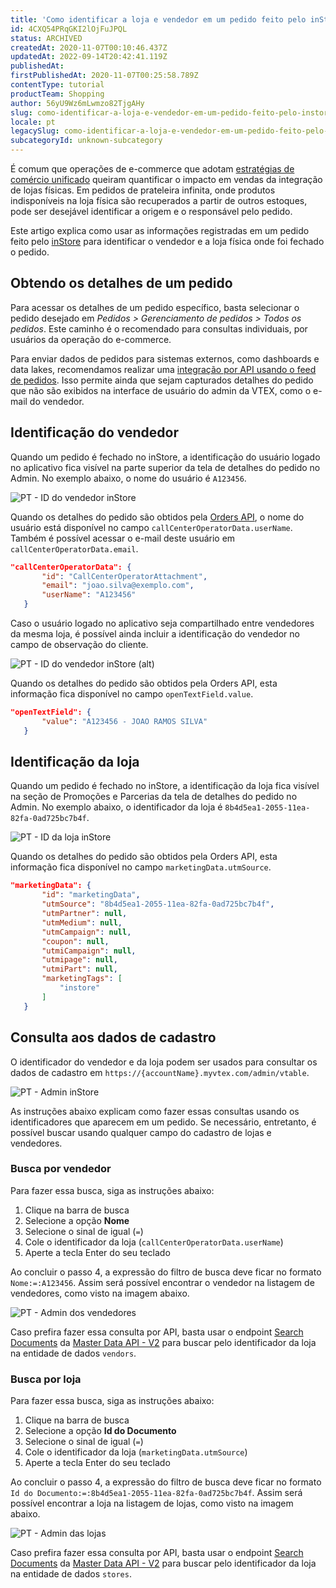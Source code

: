 ```yaml
---
title: 'Como identificar a loja e vendedor em um pedido feito pelo inStore'
id: 4CXQ54PRqGKI2lOjFuJPQL
status: ARCHIVED
createdAt: 2020-11-07T00:10:46.437Z
updatedAt: 2022-09-14T20:42:41.119Z
publishedAt: 
firstPublishedAt: 2020-11-07T00:25:58.789Z
contentType: tutorial
productTeam: Shopping
author: 56yU9Wz6mLwmzo82TjgAHy
slug: como-identificar-a-loja-e-vendedor-em-um-pedido-feito-pelo-instore
locale: pt
legacySlug: como-identificar-a-loja-e-vendedor-em-um-pedido-feito-pelo-instore
subcategoryId: unknown-subcategory
---
```


É comum que operações de e-commerce que adotam [estratégias de comércio unificado](https://help.vtex.com/pt/tracks/estrategias-de-comercio-unificado--3WGDRRhc3vf1MJb9zGncnv/2LGAiUnHES1enjHsfi8fI3) queiram quantificar o impacto em vendas da integração de lojas físicas. Em pedidos de prateleira infinita, onde produtos indisponíveis na loja física são recuperados a partir de outros estoques, pode ser desejável identificar a origem e o responsável pelo pedido.

Este artigo explica como usar as informações registradas em um pedido feito pelo [inStore](https://help.vtex.com/pt/tracks/instore-getting-started--6N0QlieWqboSVU2ehgAVAb) para identificar o vendedor e a loja física onde foi fechado o pedido.

## Obtendo os detalhes de um pedido

Para acessar os detalhes de um pedido específico, basta selecionar o pedido desejado em *Pedidos > Gerenciamento de pedidos > Todos os pedidos*. Este caminho é o recomendado para consultas individuais, por usuários da operação do e-commerce.

Para enviar dados de pedidos para sistemas externos, como dashboards e data lakes, recomendamos realizar uma [integração por API usando o feed de pedidos](https://developers.vtex.com/vtex-developer-docs/docs/erp-integration-set-up-order-integration). Isso permite ainda que sejam capturados detalhes do pedido que não são exibidos na interface de usuário do admin da VTEX, como o e-mail do vendedor.

## Identificação do vendedor

Quando um pedido é fechado no inStore, a identificação do usuário logado no aplicativo fica visível na parte superior da tela de detalhes do pedido no Admin. No exemplo abaixo, o nome do usuário é `A123456`.

![PT - ID do vendedor inStore](https://images.ctfassets.net/alneenqid6w5/2VlKApkaFLzzxl6wRrcNkw/b46bb2740a82a8fab8988f7dd752f7ce/PT_-_ID_do_vendedor_inStore.png)

Quando os detalhes do pedido são obtidos pela [Orders API](https://developers.vtex.com/vtex-developer-docs/reference/orders), o nome do usuário está disponível no campo `callCenterOperatorData.userName`. Também é possível acessar o e-mail deste usuário em  `callCenterOperatorData.email`.

```json
"callCenterOperatorData": {
       "id": "CallCenterOperatorAttachment",
       "email": "joao.silva@exemplo.com",
       "userName": "A123456"
   }
```

Caso o usuário logado no aplicativo seja compartilhado entre vendedores da mesma loja, é possível ainda incluir a identificação do vendedor no campo de observação do cliente.

![PT - ID do vendedor inStore (alt)](https://images.ctfassets.net/alneenqid6w5/2VFGuKA7ZUgcO55TPgpDWU/ce44ee5a33db7284999dc2700d964f75/PT_-_ID_do_vendedor_inStore__alt_.png)

Quando os detalhes do pedido são obtidos pela Orders API, esta informação fica disponível no campo `openTextField.value`.

```json
"openTextField": {
       "value": "A123456 - JOAO RAMOS SILVA"
   }
```

## Identificação da loja

Quando um pedido é fechado no inStore, a identificação da loja fica visível na seção de Promoções e Parcerias da tela de detalhes do pedido no Admin. No exemplo abaixo, o identificador da loja é `8b4d5ea1-2055-11ea-82fa-0ad725bc7b4f`.

![PT - ID da loja inStore](https://images.ctfassets.net/alneenqid6w5/x0Czqfo4emIb8X6zgQgD2/e6867ef4cf7bd54cd471ee7d07ccd59c/PT_-_ID_da_loja_inStore.png)

Quando os detalhes do pedido são obtidos pela Orders API, esta informação fica disponível no campo `marketingData.utmSource`.

```json
"marketingData": {
       "id": "marketingData",
       "utmSource": "8b4d5ea1-2055-11ea-82fa-0ad725bc7b4f",
       "utmPartner": null,
       "utmMedium": null,
       "utmCampaign": null,
       "coupon": null,
       "utmiCampaign": null,
       "utmipage": null,
       "utmiPart": null,
       "marketingTags": [
           "instore"
       ]
   }
```

## Consulta aos dados de cadastro

O identificador do vendedor e da loja podem ser usados para consultar os dados de cadastro em `https://{accountName}.myvtex.com/admin/vtable`. 

![PT - Admin inStore](https://images.ctfassets.net/alneenqid6w5/4k1KmCEABh6BJBBCBh5B4F/fe249d924308d3d2f8b7fbfbec739f05/Screen_Shot_2020-11-09_at_15.20.50.png)

<div class="alert alert-info" role="alert">As instruções abaixo explicam como fazer essas consultas usando os identificadores que aparecem em um pedido. Se necessário, entretanto, é possível buscar usando qualquer campo do cadastro de lojas e vendedores.</div>

### Busca por vendedor

Para fazer essa busca, siga as instruções abaixo:

1. Clique na barra de busca
2. Selecione a opção **Nome**
3. Selecione o sinal de igual (`=`)
4. Cole o identificador da loja (`callCenterOperatorData.userName`)
5. Aperte a tecla Enter do seu teclado

Ao concluir o passo 4, a expressão do filtro de busca deve ficar no formato `Nome:=:A123456`. Assim será possível encontrar o vendedor na listagem de vendedores, como visto na imagem abaixo.

![PT - Admin dos vendedores](https://images.ctfassets.net/alneenqid6w5/601CfGNUMAQyhhWyNcpJg6/67b8789e9b10570025613023fc8e1e30/PT_-_Admin_dos_vendedores.png)

Caso prefira fazer essa consulta por API, basta usar o endpoint [Search Documents](https://developers.vtex.com/vtex-developer-docs/reference/search#searchdocuments) da [Master Data API - V2](https://developers.vtex.com/reference/master-data-api-v2-overview) para buscar pelo identificador da loja na entidade de dados `vendors`.

### Busca por loja

Para fazer essa busca, siga as instruções abaixo:

1. Clique na barra de busca
2. Selecione a opção **Id do Documento**
3. Selecione o sinal de igual (`=`)
4. Cole o identificador da loja (`marketingData.utmSource`)
5. Aperte a tecla Enter do seu teclado

Ao concluir o passo 4, a expressão do filtro de busca deve ficar no formato `Id do Documento:=:8b4d5ea1-2055-11ea-82fa-0ad725bc7b4f`. Assim será possível encontrar a loja na listagem de lojas, como visto na imagem abaixo.

![PT - Admin das lojas](https://images.ctfassets.net/alneenqid6w5/ZORye3vSq6dVZ5aE4SRnl/dca845c2c8a16a01b75f9cca1b2b6d2a/PT_-_Admin_das_lojas.png)

Caso prefira fazer essa consulta por API, basta usar o endpoint [Search Documents](https://developers.vtex.com/vtex-developer-docs/reference/search#searchdocuments) da [Master Data API - V2](https://developers.vtex.com/reference/master-data-api-v2-overview) para buscar pelo identificador da loja na entidade de dados `stores`.
